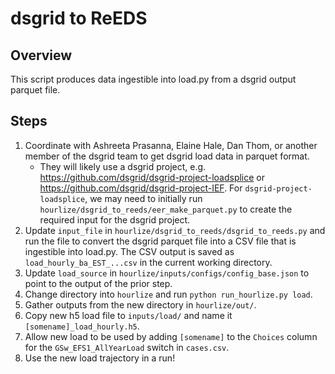 # dsgrid to ReEDS

## Overview
This script produces data ingestible into load.py from a dsgrid output parquet file.

## Steps
1. Coordinate with Ashreeta Prasanna, Elaine Hale, Dan Thom, or another member of the dsgrid team to get dsgrid load data in parquet format.
    - They will likely use a dsgrid project, e.g. https://github.com/dsgrid/dsgrid-project-loadsplice or https://github.com/dsgrid/dsgrid-project-IEF. For `dsgrid-project-loadsplice`, we may need to initially run `hourlize/dsgrid_to_reeds/eer_make_parquet.py` to create the required input for the dsgrid project.
1. Update `input_file` in `hourlize/dsgrid_to_reeds/dsgrid_to_reeds.py` and run the file to convert the dsgrid parquet file into a CSV file that is ingestible into load.py. The CSV output is saved as `load_hourly_ba_EST_...csv` in the current working directory.
1. Update `load_source` in `hourlize/inputs/configs/config_base.json` to point to the output of the prior step.
1. Change directory into `hourlize` and run `python run_hourlize.py load`.
1. Gather outputs from the new directory in `hourlize/out/`.
1. Copy new h5 load file to `inputs/load/` and name it `[somename]_load_hourly.h5`.
1. Allow new load to be used by adding `[somename]` to the `Choices` column for the `GSw_EFS1_AllYearLoad` switch in `cases.csv`.
1. Use the new load trajectory in a run!